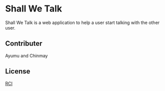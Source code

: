# Shall We Talk

Shall We Talk is a web application to help a user start talking with the other user.

## Contributer

Ayumu and Chinmay

## License

[RCI](https://www.real-cnt.net/)
